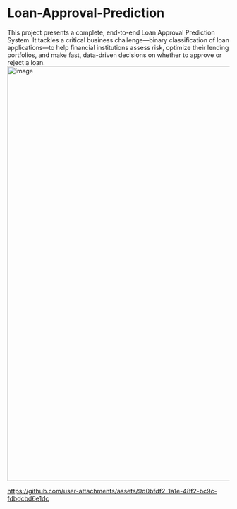# Loan-Approval-Prediction
This project presents a complete, end-to-end Loan Approval Prediction System. It tackles a critical business challenge—binary classification of loan applications—to help financial institutions assess risk, optimize their lending portfolios, and make fast, data-driven decisions on whether to approve or reject a loan.
<img width="1919" height="940" alt="image" src="https://github.com/user-attachments/assets/6706f059-c38e-42e3-ba78-dee6405435a2" />


https://github.com/user-attachments/assets/9d0bfdf2-1a1e-48f2-bc9c-fdbdcbd6e1dc

